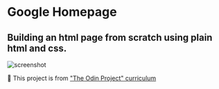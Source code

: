# Google Homepage

## Building an html page from scratch using plain html and css.

![screenshot](https://github.com/solodov-dev/top-google-homepage/screenshot.png)

:hammer: This project is from ["The Odin Project" curriculum](http://www.theodinproject.com/courses/web-development-101/lessons/html-css)